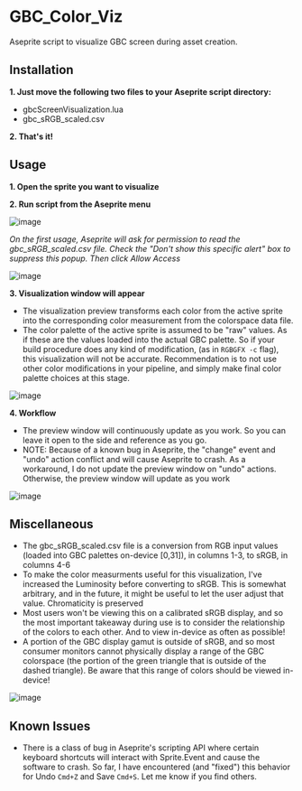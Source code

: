 # GBC_Color_Viz
Aseprite script to visualize GBC screen during asset creation.

## Installation
**1. Just move the following two files to your Aseprite script directory:**
 - gbcScreenVisualization.lua
 - gbc_sRGB_scaled.csv

**2. That's it!**

## Usage
**1. Open the sprite you want to visualize**

**2. Run script from the Aseprite menu**
   
![image](https://github.com/user-attachments/assets/fd89f3bf-2fe1-4c78-8afd-3e8575941bf7)

*On the first usage, Aseprite will ask for permission to read the gbc_sRGB_scaled.csv file. Check the "Don't show this specific alert" box to suppress this popup. Then click Allow Access*

![image](https://github.com/user-attachments/assets/b68619be-8e42-4711-bdcd-72cbb918be39)

**3. Visualization window will appear**
- The visualization preview transforms each color from the active sprite into the corresponding color measurement from the colorspace data file.
- The color palette of the active sprite is assumed to be "raw" values. As if these are the values loaded into the actual GBC palette. So if your build procedure does any kind of modification, (as in `RGBGFX -c` flag), this visualization will not be accurate. Recommendation is to not use other color modifications in your pipeline, and simply make final color palette choices at this stage.

![image](https://github.com/user-attachments/assets/9cc685c6-b9fa-44c4-94ff-044eed262609)

**4. Workflow**
- The preview window will continuously update as you work. So you can leave it open to the side and reference as you go.
- NOTE: Because of a known bug in Aseprite, the "change" event and "undo" action conflict and will cause Aseprite to crash. As a workaround, I do not update the preview window on "undo" actions. Otherwise, the preview window will update as you work

![image](https://github.com/user-attachments/assets/b50b5084-45e3-41e2-938a-f332a5f49d79)


## Miscellaneous 
- The gbc_sRGB_scaled.csv file is a conversion from RGB input values (loaded into GBC palettes on-device [0,31]), in columns 1-3, to sRGB, in columns 4-6
- To make the color measurments useful for this visualization, I've increased the Luminosity before converting to sRGB. This is somewhat arbitrary, and in the future, it might be useful to let the user adjust that value. Chromaticity is preserved
- Most users won't be viewing this on a calibrated sRGB display, and so the most important takeaway during use is to consider the relationship of the colors to each other. And to view in-device as often as possible!
- A portion of the GBC display gamut is outside of sRGB, and so most consumer monitors cannot physically display a range of the GBC colorspace (the portion of the green triangle that is outside of the dashed triangle). Be aware that this range of colors should be viewed in-device!

![image](https://github.com/user-attachments/assets/afde2477-3bcd-40ce-bea4-8769df286585)


## Known Issues
- There is a class of bug in Aseprite's scripting API where certain keyboard shortcuts will interact with Sprite.Event and cause the software to crash. So far, I have encountered (and "fixed") this behavior for Undo `Cmd+Z` and Save `Cmd+S`. Let me know if you find others.
